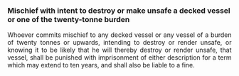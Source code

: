 ### Mischief with intent to destroy or make unsafe a decked vessel or one of the twenty-tonne burden
<div style="text-align: justify">

Whoever commits mischief to any decked vessel or any vessel of a burden of twenty tonnes or upwards, intending to destroy or render unsafe, or knowing it to be likely that he will thereby destroy or render unsafe, that vessel, shall be punished with imprisonment of either description for a term which may extend to ten years, and shall also be liable to a fine.

</div>
